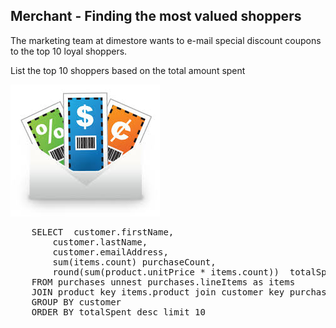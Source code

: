 ## Merchant - Finding the most valued shoppers

The marketing team at dimestore wants to e-mail special discount coupons to the top 10 loyal shoppers.

List the top 10 shoppers based on the total amount spent 
 
![ScreenShot](./images/coupons.png)

<pre id="example">
	SELECT 	customer.firstName, 
		customer.lastName, 
		customer.emailAddress,
		sum(items.count) purchaseCount, 
		round(sum(product.unitPrice * items.count))  totalSpent 
	FROM purchases unnest purchases.lineItems as items 
	JOIN product key items.product join customer key purchases.customerId 
	GROUP BY customer 
	ORDER BY totalSpent desc limit 10	
</pre>

